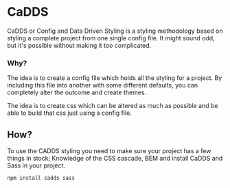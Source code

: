 # CaDDS

CaDDS or Config and Data Driven Styling is a styling methodology based on styling a complete project from one single config file. It might sound odd, but it's possible without making it too complicated.


### Why?
The idea is to create a config file which holds all the styling for a project. By including this file into another with some different defaults, you can completely alter the outcome and create themes.

The idea is to create css which can be altered as much as possible and be able to build that css just using a config file. 


## How?

To use the CADDS styling you need to make sure your project has a few things in stock; Knowledge of the CSS cascade, BEM and install CaDDS and Sass in your project.

```
npm install cadds sass
```

